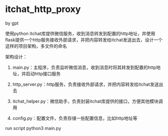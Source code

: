 # itchat_http_proxy
by gpt

使用python itchat库提供微信服务，收到消息转发到配置的http地址，并使用flask提供一个http服务接收外部请求，并把内容转发给itchat发送出去，设计一个这样的项目架构，多文件的命名

架构设计：

1. main.py：主程序，负责监听微信消息，收到消息时将其转发到配置的http地址，并启动http接口服务

2. http_server.py：http服务，负责接收外部请求，并把内容转发给itchat发送出去

3. itchat_helper.py：微信助手，负责封装itchat库提供的接口，方便其他模块调用

4. config.py：配置文件，负责存储一些配置信息，比如http地址等


run script
python3 main.py
